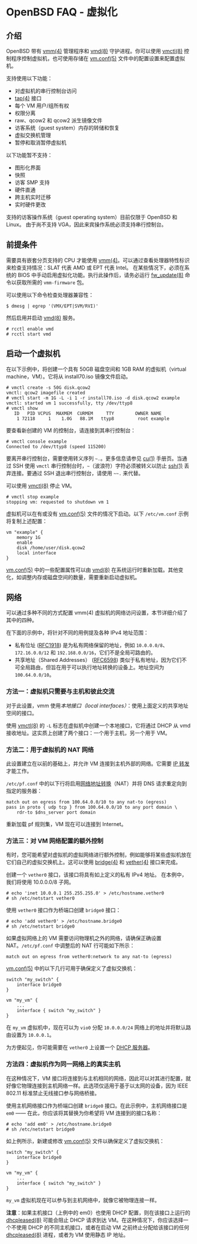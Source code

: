 #  OpenBSD FAQ - 虚拟化

## 介绍

OpenBSD 带有 [vmm(4)](https://man.openbsd.org/vmm) 管理程序和 [vmd(8)](https://man.openbsd.org/vmd) 守护进程。你可以使用 [vmctl(8)](https://man.openbsd.org/vmctl) 控制程序控制虚拟机，也可使用存储在 [vm.conf(5)](https://man.openbsd.org/vm.conf) 文件中的配置设置来配置虚拟机。

支持使用以下功能：

- 对虚拟机的串行控制台访问
- [tap(4)](https://man.openbsd.org/tap) 接口
- 每个 VM 用户/组所有权
- 权限分离
- raw、qcow2 和 qcow2 派生镜像文件
- 访客系统（guest system）内存的转储和恢复
- 虚拟交换机管理
- 暂停和取消暂停虚拟机

以下功能暂不支持：

- 图形化界面
- 快照
- 访客 SMP 支持
- 硬件直通
- 跨主机实时迁移
- 实时硬件更改

支持的访客操作系统（guest operating system）目前仅限于 OpenBSD 和 Linux。 由于尚不支持 VGA，因此来宾操作系统必须支持串行控制台。

## 前提条件

需要具有嵌套分页支持的 CPU 才能使用 [vmm(4)](https://man.openbsd.org/vmm)。可以通过查看处理器特性标识来检查支持情况：SLAT 代表 AMD 或 EPT 代表 Intel。 在某些情况下，必须在系统的 BIOS 中手动启用虚拟化功能。执行此操作后，请务必运行 [fw_update(8)](https://man.openbsd.org/fw_update) 命令以获取所需的 `vmm-firmware` 包。

可以使用以下命令检查处理器兼容性：

```
$ dmesg | egrep '(VMX/EPT|SVM/RVI)'
```

然后启用并启动 [vmd(8)](https://man.openbsd.org/vmd) 服务。

```
# rcctl enable vmd
# rcctl start vmd
```

## 启动一个虚拟机

在以下示例中，将创建一个具有 50GB 磁盘空间和 1GB RAM 的虚拟机（virtual machine，VM）。它将从 install70.iso 镜像文件启动。

```
# vmctl create -s 50G disk.qcow2
vmctl: qcow2 imagefile created
# vmctl start -m 1G -L -i 1 -r install70.iso -d disk.qcow2 example
vmctl: started vm 1 successfully, tty /dev/ttyp8
# vmctl show
   ID   PID VCPUS  MAXMEM  CURMEM     TTY        OWNER NAME
    1 72118     1    1.0G   88.1M   ttyp8         root example
```

要查看新创建的 VM 的控制台，请连接到其串行控制台：

```
# vmctl console example
Connected to /dev/ttyp8 (speed 115200)
```

要离开串行控制台，需要使用转义序列 `~.`。更多信息请参见 [cu(1)](https://man.openbsd.org/cu) 手册页。当通过 SSH 使用 `vmctl` 串行控制台时，`~`（波浪符）字符必须被转义以防止 [ssh(1)](https://man.openbsd.org/ssh) 丢弃连接。要通过 SSH 退出串行控制台，请使用 `~~.` 来代替。

可以使用 [vmctl(8)](https://man.openbsd.org/vmctl) 停止 VM。

```
# vmctl stop example
stopping vm: requested to shutdown vm 1
```

虚拟机可以在有或没有 [vm.conf(5)](https://man.openbsd.org/vm.conf) 文件的情况下启动。以下 `/etc/vm.conf` 示例将复制上述配置：

```
vm "example" {
    memory 1G
    enable
    disk /home/user/disk.qcow2
    local interface
}
```

[vm.conf(5)](https://man.openbsd.org/vm.conf) 中的一些配置属性可以由 [vmd(8)](https://man.openbsd.org/vmd) 在系统运行时重新加载。其他变化，如调整内存或磁盘空间的数量，需要重新启动虚拟机。

## 网络

可以通过多种不同的方式配置 vmm(4) 虚拟机的网络访问设置，本节详细介绍了其中的四种。

在下面的示例中，将针对不同的用例提及各种 IPv4 地址范围：

- 私有位址 ([RFC1918](https://tools.ietf.org/html/rfc1918)) 是为私有网络保留的地址，例如 `10.0.0.0/8`、`172.16.0.0/12` 和 `192.168.0.0/16`，它们不是全局可路由的。
- 共享地址（Shared Addresses） ([RFC6598](https://tools.ietf.org/html/rfc6598)) 类似于私有地址，因为它们不可全局路由，但旨在用于可以执行地址转换的设备上。地址空间为 `100.64.0.0/10`。

### 方法一：虚拟机只需要与主机和彼此交流

对于此设置，vmm 使用*本地接口（local interfaces）*：使用上面定义的共享地址空间的接口。

使用 [vmctl(8)](https://man.openbsd.org/vmctl) 的 `-L` 标志在虚拟机中创建一个本地接口，它将通过 DHCP 从 vmd 接收地址。这实质上创建了两个接口：一个用于主机，另一个用于 VM。

### 方法二：用于虚拟机的 NAT 网络

此设置建立在以前的基础上，并允许 VM 连接到主机外部的网络。它需要 [IP 转发](https://man.openbsd.org/sysctl.2#ip.forwarding)才能工作。

`/etc/pf.conf` 中的以下行将启用[网络地址转换](https://www.openbsd.org/faq/pf/nat.html)（NAT）并将 DNS 请求重定向到指定的服务器：

```
match out on egress from 100.64.0.0/10 to any nat-to (egress)
pass in proto { udp tcp } from 100.64.0.0/10 to any port domain \
	rdr-to $dns_server port domain
```

重新加载 pf 规则集，VM 现在可以连接到 Internet。

### 方法三：对 VM 网络配置的额外控制

有时，您可能希望对虚拟机的虚拟网络进行额外控制，例如能够将某些虚拟机放在它们自己的虚拟交换机上。这可以使用 [bridge(4)](https://man.openbsd.org/bridge) 和 [vether(4)](https://man.openbsd.org/vether) 接口来完成。

创建一个 `vether0` 接口，该接口将具有如上定义的私有 IPv4 地址。 在本例中，我们将使用 10.0.0.0/8 子网。

```
# echo 'inet 10.0.0.1 255.255.255.0' > /etc/hostname.vether0
# sh /etc/netstart vether0
```

使用 `vether0` 接口作为桥端口创建 `bridge0` 接口：

```
# echo 'add vether0' > /etc/hostname.bridge0
# sh /etc/netstart bridge0
```

如果虚拟网络上的 VM 需要访问物理机之外的网络，请确保正确设置 NAT。`/etc/pf.conf` 中调整后的 NAT 行可能如下所示：

```
match out on egress from vether0:network to any nat-to (egress)
```

[vm.conf(5)](https://man.openbsd.org/vm.conf) 中的以下几行可用于确保定义了虚拟交换机：

```
switch "my_switch" {
    interface bridge0
}

vm "my_vm" {
    ...
    interface { switch "my_switch" }
}
```

在 `my_vm` 虚拟机中，现在可以为 `vio0` 分配 `10.0.0.0/24` 网络上的地址并将默认路由设置为 `10.0.0.1`。

为方便起见，你可能需要在 `vether0` 上设置一个 [DHCP 服务器](https://www.openbsd.org/faq/faq6.html#DHCP)。

### 方法四：虚拟机作为同一网络上的真实主机

在这种情况下，VM 接口将连接到与主机相同的网络，因此可以对其进行配置，就好像它物理连接到主机网络一样。此选项仅适用于基于以太网的设备，因为 IEEE 802.11 标准禁止无线接口参与网络桥接。

使用主机网络接口作为桥端口创建 `bridge0` 接口。在此示例中，主机网络接口是 `em0` —— 在此，你应该将其替换为你希望将 VM 连接到的接口名称：

```
# echo 'add em0' > /etc/hostname.bridge0
# sh /etc/netstart bridge0
```

如上例所示，新建或修改 [vm.conf(5)](https://man.openbsd.org/vm.conf) 文件以确保定义了虚拟交换机：

```
switch "my_switch" {
    interface bridge0
}

vm "my_vm" {
    ...
    interface { switch "my_switch" }
}
```

`my_vm` 虚拟机现在可以参与到主机网络中，就像它被物理连接一样。

**注意**：如果主机接口（上例中的 em0）也使用 DHCP 配置，则在该接口上运行的 [dhcpleased(8)](https://man.openbsd.org/dhcpleased) 可能会阻止 DHCP 请求到达 VM。在这种情况下，你应该选择一个不使用 DHCP 的不同主机接口，或者在启动 VM 之前终止分配给该接口的任何 [dhcpleased(8)](https://man.openbsd.org/dhcpleased) 进程，或者为 VM 使用静态 IP 地址。